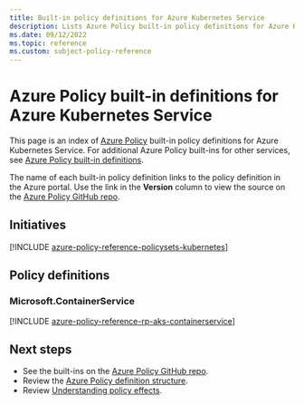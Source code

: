 ```yaml
---
title: Built-in policy definitions for Azure Kubernetes Service
description: Lists Azure Policy built-in policy definitions for Azure Kubernetes Service. These built-in policy definitions provide common approaches to managing your Azure resources.
ms.date: 09/12/2022
ms.topic: reference
ms.custom: subject-policy-reference
---
```

# Azure Policy built-in definitions for Azure Kubernetes Service

This page is an index of [Azure Policy](../governance/policy/overview.md) built-in policy
definitions for Azure Kubernetes Service. For additional Azure Policy built-ins for other services,
see [Azure Policy built-in definitions](../governance/policy/samples/built-in-policies.md).

The name of each built-in policy definition links to the policy definition in the Azure portal. Use
the link in the **Version** column to view the source on the
[Azure Policy GitHub repo](https://github.com/Azure/azure-policy).

## Initiatives

[!INCLUDE [azure-policy-reference-policysets-kubernetes](../../includes/policy/reference/bycat/policysets-kubernetes.md)]

## Policy definitions

### Microsoft.ContainerService

[!INCLUDE [azure-policy-reference-rp-aks-containerservice](../../includes/policy/reference/byrp/microsoft.containerservice.md)]

## Next steps

- See the built-ins on the [Azure Policy GitHub repo](https://github.com/Azure/azure-policy).
- Review the [Azure Policy definition structure](../governance/policy/concepts/definition-structure.md).
- Review [Understanding policy effects](../governance/policy/concepts/effects.md).
